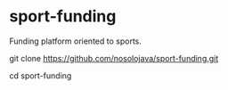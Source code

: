 sport-funding
=============

Funding platform oriented to sports.


git clone https://github.com/nosolojava/sport-funding.git

cd sport-funding

